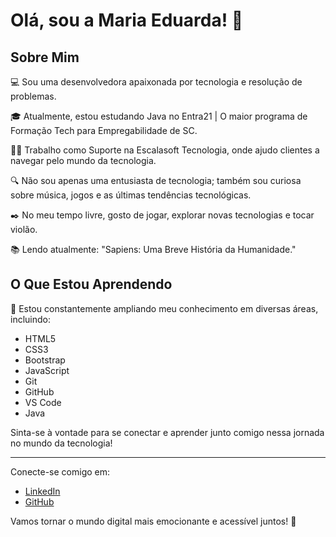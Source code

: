 # Olá, sou a Maria Eduarda! 👋

## Sobre Mim

💻 Sou uma desenvolvedora apaixonada por tecnologia e resolução de problemas.

🎓 Atualmente, estou estudando Java no Entra21 | O maior programa de Formação Tech para Empregabilidade de SC.

👩‍💼 Trabalho como Suporte na Escalasoft Tecnologia, onde ajudo clientes a navegar pelo mundo da tecnologia.

🔍 Não sou apenas uma entusiasta de tecnologia; também sou curiosa sobre música, jogos e as últimas tendências tecnológicas.

✒️ No meu tempo livre, gosto de jogar, explorar novas tecnologias e tocar violão.

📚 Lendo atualmente: "Sapiens: Uma Breve História da Humanidade."

## O Que Estou Aprendendo

🧩 Estou constantemente ampliando meu conhecimento em diversas áreas, incluindo:
   - HTML5
   - CSS3
   - Bootstrap
   - JavaScript
   - Git
   - GitHub
   - VS Code
   - Java

Sinta-se à vontade para se conectar e aprender junto comigo nessa jornada no mundo da tecnologia!

---

Conecte-se comigo em:
- [LinkedIn]([https://www.linkedin.com/in/seu-usuario](https://www.linkedin.com/in/maria-eduarda-vieira-da-costa-954b951a5/))
- [GitHub]([https://github.com/seu-usuario](https://github.com/vmC0sta))

Vamos tornar o mundo digital mais emocionante e acessível juntos! 🚀
